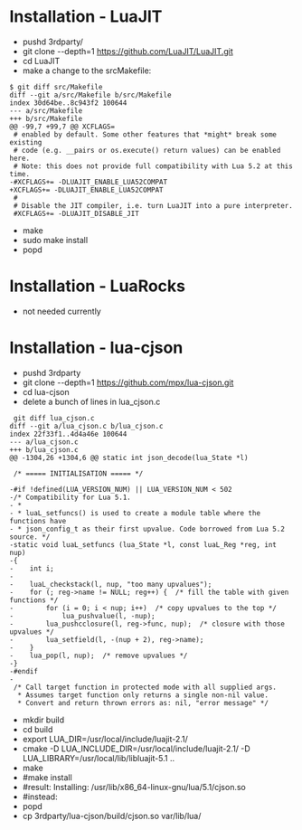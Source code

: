 # Installation - LuaJIT

* pushd 3rdparty/
* git clone --depth=1 https://github.com/LuaJIT/LuaJIT.git
* cd LuaJIT
* make a change to the srcMakefile:

```
$ git diff src/Makefile
diff --git a/src/Makefile b/src/Makefile
index 30d64be..8c943f2 100644
--- a/src/Makefile
+++ b/src/Makefile
@@ -99,7 +99,7 @@ XCFLAGS=
 # enabled by default. Some other features that *might* break some existing
 # code (e.g. __pairs or os.execute() return values) can be enabled here.
 # Note: this does not provide full compatibility with Lua 5.2 at this time.
-#XCFLAGS+= -DLUAJIT_ENABLE_LUA52COMPAT
+XCFLAGS+= -DLUAJIT_ENABLE_LUA52COMPAT
 #
 # Disable the JIT compiler, i.e. turn LuaJIT into a pure interpreter.
 #XCFLAGS+= -DLUAJIT_DISABLE_JIT
``` 
* make 
* sudo make install
* popd

# Installation - LuaRocks

* not needed currently

# Installation - lua-cjson

* pushd 3rdparty
* git clone --depth=1 https://github.com/mpx/lua-cjson.git
* cd lua-cjson
* delete a bunch of lines in lua_cjson.c

```
 git diff lua_cjson.c
diff --git a/lua_cjson.c b/lua_cjson.c
index 22f33f1..4d4a46e 100644
--- a/lua_cjson.c
+++ b/lua_cjson.c
@@ -1304,26 +1304,6 @@ static int json_decode(lua_State *l)

 /* ===== INITIALISATION ===== */

-#if !defined(LUA_VERSION_NUM) || LUA_VERSION_NUM < 502
-/* Compatibility for Lua 5.1.
- *
- * luaL_setfuncs() is used to create a module table where the functions have
- * json_config_t as their first upvalue. Code borrowed from Lua 5.2 source. */
-static void luaL_setfuncs (lua_State *l, const luaL_Reg *reg, int nup)
-{
-    int i;
-
-    luaL_checkstack(l, nup, "too many upvalues");
-    for (; reg->name != NULL; reg++) {  /* fill the table with given functions */
-        for (i = 0; i < nup; i++)  /* copy upvalues to the top */
-            lua_pushvalue(l, -nup);
-        lua_pushcclosure(l, reg->func, nup);  /* closure with those upvalues */
-        lua_setfield(l, -(nup + 2), reg->name);
-    }
-    lua_pop(l, nup);  /* remove upvalues */
-}
-#endif
-
 /* Call target function in protected mode with all supplied args.
  * Assumes target function only returns a single non-nil value.
  * Convert and return thrown errors as: nil, "error message" */
```

* mkdir build
* cd build
* export LUA_DIR=/usr/local/include/luajit-2.1/
* cmake -D LUA_INCLUDE_DIR=/usr/local/include/luajit-2.1/ -D LUA_LIBRARY=/usr/local/lib/libluajit-5.1 ..
* make 
* #make install
* #result: Installing: /usr/lib/x86_64-linux-gnu/lua/5.1/cjson.so
* #instead:
* popd
* cp 3rdparty/lua-cjson/build/cjson.so var/lib/lua/

